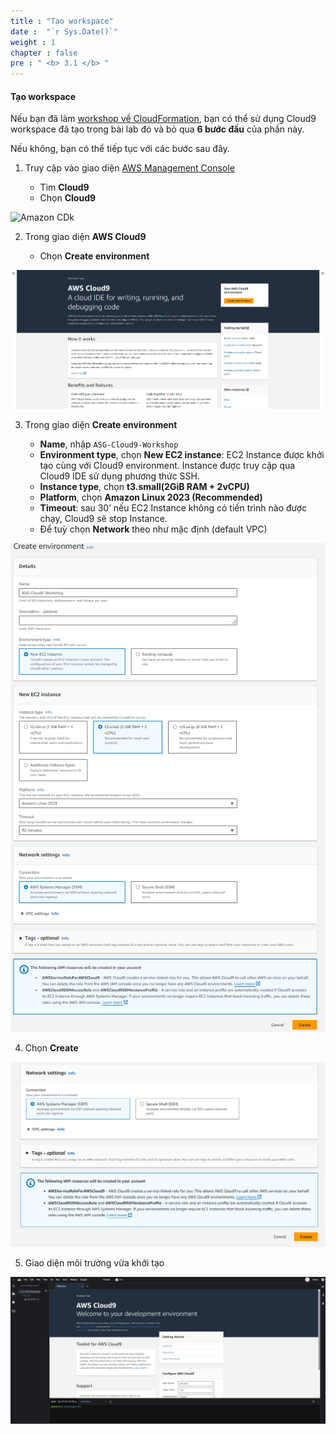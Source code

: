 ```yaml
---
title : "Tạo workspace"
date :  "`r Sys.Date()`" 
weight : 1
chapter : false
pre : " <b> 3.1 </b> "
---
```


#### Tạo workspace
Nếu bạn đã làm [workshop về CloudFormation](https://000037.awsstudygroup.com/vi/1-introduce/), bạn có thể sử dụng Cloud9 workspace đã tạo trong bài lab đó và bỏ qua **6 bước đầu** của phần này.

Nếu không, bạn có thể tiếp tục với các bước sau đây.

 
1. Truy cập vào giao diện [AWS Management Console](https://aws.amazon.com/console/)

   - Tìm **Cloud9**
   - Chọn **Cloud9**

![Amazon CDk](/images/2/0001.png?featherlight=false&width=90pc)

2. Trong giao diện **AWS Cloud9**

   - Chọn **Create environment**

![alt text](image.png)

3. Trong giao diện **Create environment**

   - **Name**, nhập `ASG-Cloud9-Workshop`
   - **Environment type**, chọn **New EC2 instance**: EC2 Instance được khởi tạo cùng với Cloud9 environment. Instance được truy cập qua Cloud9 IDE sử dụng phương thức SSH. 
   - **Instance type**, chọn **t3.small(2GiB RAM + 2vCPU)**
   - **Platform**, chọn **Amazon Linux 2023 (Recommended)**
   - **Timeout**: sau 30’ nếu EC2 Instance không có tiến trình nào được chạy, Cloud9 sẽ stop Instance.
   - Để tuỳ chọn **Network** theo như mặc định (default VPC)

![alt text](image-1.png)

4. Chọn **Create**

![alt text](image-2.png)

5. Giao diện môi trường vừa khởi tạo

![alt text](image-3.png)
